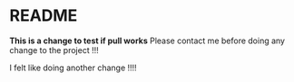 # README #

**This is a change to test if pull works**
Please contact me before doing any change to the project !!!

I felt like doing another change !!!!